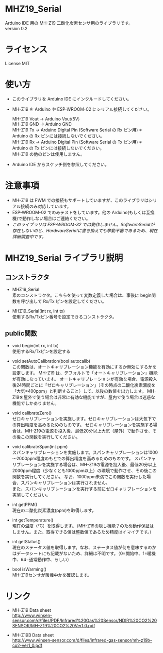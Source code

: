 # MHZ19_Serial  
Arduino IDE 用の MH-Z19 二酸化炭素センサ用のライブラリです。   
version 0.2

# ライセンス  
License MIT

# 使い方

* このライブラリを Arduino IDE にインクルードしてください。
* MH-Z19 を Arduino や ESP-WROOM-02 にシリアル接続してください。

    MH-Z19 Vout → Arduino Vout(5V)  
    MH-Z19 GND  → Arduino GND  
    MH-Z19 Tx   → Arduino Digital Pin (Software Serial の Rx ピン用)  ※ Arduino の Rx ピンには接続しないでください。  
    MH-Z19 Rx   → Arduino Digital Pin (Software Serial の Tx ピン用)  ※ Arduino の Tx ピンには接続しないでください。  
    MH-Z19 の他のピンは使用しません。  

* Arduino IDE からスケッチ例を参照してください。

# 注意事項

* MH-Z19 は PWM での接続もサポートしていますが、このライブラリはシリアル接続のみ対応しています。
* ESP-WROOM-02 でのみテストをしています。他の Arduino(もしくは互換機)で動作しない場合はご連絡ください。
* _このライブラリは ESP-WROOM-32 では動作しません。SoftwareSerialが存在しないのと、HardwareSerialに書き換えても挙動不審であるため、現在詳細調査中です。_

# MHZ19_Serial ライブラリ説明

## コンストラクタ

* MHZ19_Serial  
  素のコンストラクタ。こちらを使って変数定義した場合は、事後に begin関数を呼び出して Rx/Tx ピンを設定してください。

* MHZ19_Serial(int rx, int tx)  
  使用するRx/Txピン番号を設定できるコンストラクタ。

## public関数

* void begin(int rx, int tx)  
  使用するRx/Txピンを設定する
  
* void setAutoCalibration(bool autocalib)  
  この関数は、オートキャリブレーション機能を有効にするか無効にするかを設定します。
  MH-Z19 は、デフォルトで「オートキャリブレーション」機能が有効になっています。
  オートキャリブレーションが有効な場合、電源投入後24時間ごとに「ゼロキャリブレーション」（その時点の二酸化炭素濃度を「大気=400ppm」と判断すること）して、以後の数値を出力します。
  MH-Z19を屋外で使う場合は非常に有効な機能ですが、屋内で使う場合は迷惑な機能でしかありません。  
 
* void calibrateZero()  
  ゼロキャリブレーションを実施します。ゼロキャリブレーションは大気下での算出精度を高めるためのものです。
  ゼロキャリブレーションを実施する場合は、MH-Z19の電源を投入後、最低20分以上大気（屋外）で動作させ、その後この関数を実行してください。

* void calibrateSpan(int ppm)  
  スパンキャリブレーションを実施します。スパンキャリブレーションは1000～2000ppm程度のもとでの算出精度を高めるためのものです。
  スパンキャリブレーションを実施する場合は、MH-Z19の電源を投入後、最低20分以上2000ppm程度（少なくとも1000ppm以上）の環境で動作させ、その後この関数を実行してください。
  なお、1000ppm未満でこの関数を実行した場合、スパンキャリブレーションは実行されません。  
  また、スパンキャリブレーションを実行する前にゼロキャリブレーションを実施してください。
  
* int getPPM()  
  現在の二酸化炭素濃度(ppm)を取得します。
  
* int getTemperature()  
  現在の温度（℃）を取得します。（MH-Z19の隠し機能？のため動作保証はしません。また、取得できる値は整数値であるため精度はイマイチです。）

* int getStatus()  
  現在のステータス値を取得します。なお、ステータス値が何を意味するのかはデータシートにも記載がないため、詳細は不明です。（0=開始中、1=暖機中、64=通常動作中、らしい）

* bool isWarming()  
  MH-Z19センサが暖機中かを確認します。

# リンク
* MH-Z19 Data sheet  
  http://www.winsen-sensor.com/d/files/PDF/Infrared%20Gas%20Sensor/NDIR%20CO2%20SENSOR/MH-Z19%20CO2%20Ver1.0.pdf

* MH-Z19B Data sheet  
  http://www.winsen-sensor.com/d/files/infrared-gas-sensor/mh-z19b-co2-ver1_0.pdf


